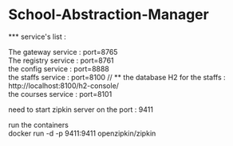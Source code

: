 # School-Abstraction-Manager

*** service's list :

The gateway service  :  port=8765  
The registry service :  port=8761  
the config service   :  port=8888  
the staffs service   :  port=8100    // **  the database H2 for the staffs : http://localhost:8100/h2-console/   
the courses service  :  port=8101 

need to start zipkin server on the port : 9411

run the containers  
docker run -d -p 9411:9411 openzipkin/zipkin
